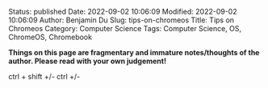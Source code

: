Status: published
Date: 2022-09-02 10:06:09
Modified: 2022-09-02 10:06:09
Author: Benjamin Du
Slug: tips-on-chromeos
Title: Tips on Chromeos
Category: Computer Science
Tags: Computer Science, OS, ChromeOS, Chromebook

**Things on this page are fragmentary and immature notes/thoughts of the author. Please read with your own judgement!**

ctrl + shift +/-
ctrl +/- 

